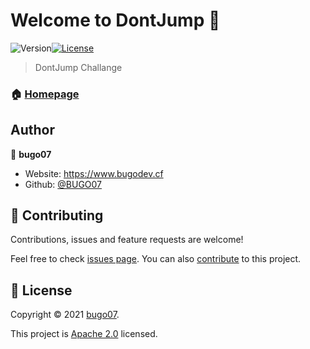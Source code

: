 # Welcome to DontJump 👋
![Version](https://img.shields.io/badge/version-v1.0-blue.svg?cacheSeconds=2592000)[![License](https://img.shields.io/badge/License-Apache%202.0-blue.svg)](https://opensource.org/licenses/Apache-2.0)

> DontJump Challange

### 🏠 [Homepage](https://github.com/BUGO07/DontJump#readme)

## Author

👤 **bugo07**

* Website: https://www.bugodev.cf
* Github: [@BUGO07](https://github.com/BUGO07)

## 🤝 Contributing

Contributions, issues and feature requests are welcome!

Feel free to check [issues page](https://github.com/BUGO07/DontJump/issues). You can also [contribute](https://github.com/BUGO07/DontJump/pulls) to this project.

## 📝 License

Copyright © 2021 [bugo07](https://github.com/BUGO07).

This project is [Apache 2.0](https://choosealicense.com/licenses/apache-2.0/) licensed.
